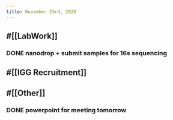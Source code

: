 ```yaml
---
title: November 23rd, 2020
---
```


## #[[LabWork]] 
### DONE nanodrop + submit samples for 16s sequencing

## #[[IGG Recruitment]]
### 

## #[[Other]]
### DONE  powerpoint for meeting tomorrow
